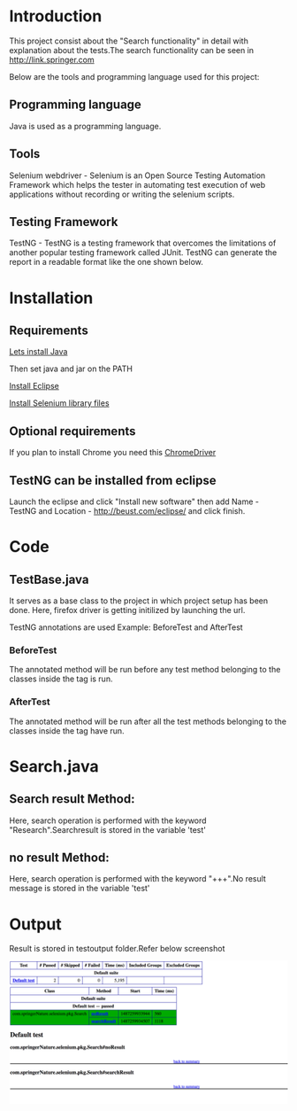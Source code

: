 # Introduction
This project consist about the "Search functionality" in detail with explanation about the tests.The search functionality can be seen in http://link.springer.com 

Below are the tools and programming language used for this project:

## Programming language 
Java is used as a programming language.
## Tools
Selenium webdriver - Selenium is an Open Source Testing Automation Framework which helps the tester in automating test execution of web applications without recording or writing the selenium scripts.
## Testing Framework
TestNG - TestNG is a testing framework that overcomes the limitations of another popular testing framework called JUnit.
TestNG can generate the report in a readable format like the one shown below.

# Installation
## Requirements
[Lets install Java](http://www.oracle.com/technetwork/java/javase/downloads/index.html)

Then set java and jar on the PATH

[Install Eclipse](http://www.eclipse.org/downloads/eclipse-packages/)

[Install Selenium library files](http://www.seleniumhq.org/download/)
## Optional requirements
If you plan to install Chrome you need this
[ChromeDriver](https://sites.google.com/a/chromium.org/chromedriver/)
## TestNG can be installed from eclipse
Launch the eclipse and click "Install new software" then add Name - TestNG and Location - http://beust.com/eclipse/ and click finish.

# Code
## TestBase.java
It serves as a base class to the project in which project setup has been done.
Here, firefox driver is getting initilized by launching the url.

TestNG annotations are used Example: BeforeTest and AfterTest
### BeforeTest
The annotated method will be run before any test method belonging to the classes inside the <test> tag is run.
### AfterTest
The annotated method will be run after all the test methods belonging to the classes inside the <test> tag have run.


# Search.java
## Search result Method:
Here, search operation is performed with the keyword "Research".Searchresult is stored in the variable 'test'
## no result Method:
Here, search operation is performed with the keyword "+++".No result message is stored in the variable 'test'

# Output
Result is stored in testoutput folder.Refer below screenshot

![alt tag](https://github.com/selenium12/SpringerNature/blob/master/Screen%20Shot%202017-02-16%20at%2015.49.00.png)


